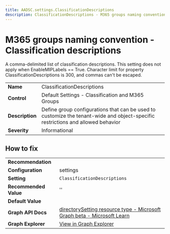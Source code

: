 ```yaml
---
title: AADSC.settings.ClassificationDescriptions
description: ClassificationDescriptions - M365 groups naming convention - Classification descriptions
---
```


# M365 groups naming convention - Classification descriptions

A comma-delimited list of classification descriptions. This setting does not apply when EnableMIPLabels == True. Character limit for property ClassificationDescriptions is 300, and commas can't be escaped.

| | |
|-|-|
| **Name** | ClassificationDescriptions |
| **Control** | Default Settings - Classification and M365 Groups |
| **Description** | Define group configurations that can be used to customize the tenant-wide and object-specific restrictions and allowed behavior |
| **Severity** | Informational |



## How to fix
| | |
|-|-|
| **Recommendation** |  |
| **Configuration** | settings |
| **Setting** | `ClassificationDescriptions` |
| **Recommended Value** | '' |
| **Default Value** |  |
| **Graph API Docs** | [directorySetting resource type - Microsoft Graph beta - Microsoft Learn](https://learn.microsoft.com/en-us/graph/api/resources/directorysetting) |
| **Graph Explorer** | [View in Graph Explorer](https://developer.microsoft.com/en-us/graph/graph-explorer?request=settings&method=GET&version=beta&GraphUrl=https://graph.microsoft.com) |



